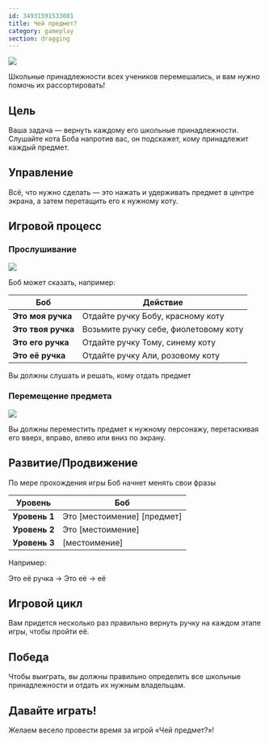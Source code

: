 ```yaml
---
id: 34931591533081
title: Чей предмет?
category: gameplay
section: dragging
---
```

![](https://help.studycat.com/hc/article_attachments/34966103260825)

Школьные принадлежности всех учеников перемешались, и вам нужно помочь их рассортировать!

## Цель

Ваша задача — вернуть каждому его школьные принадлежности. Слушайте кота Боба напротив вас, он подскажет, кому принадлежит каждый предмет.

## Управление

Всё, что нужно сделать — это нажать и удерживать предмет в центре экрана, а затем перетащить его к нужному коту.

## Игровой процесс

### Прослушивание

![](https://help.studycat.com/hc/article_attachments/34966103283609)

Боб может сказать, например:

| Боб | Действие |
| --- | --- |
| **Это моя ручка** | Отдайте ручку Бобу, красному коту |
| **Это твоя ручка** | Возьмите ручку себе, фиолетовому коту |
| **Это его ручка** | Отдайте ручку Тому, синему коту |
| **Это её ручка** | Отдайте ручку Али, розовому коту |

Вы должны слушать и решать, кому отдать предмет

### Перемещение предмета

![](https://help.studycat.com/hc/article_attachments/34966668424601)

Вы должны переместить предмет к нужному персонажу, перетаскивая его вверх, вправо, влево или вниз по экрану.

## Развитие/Продвижение

По мере прохождения игры Боб начнет менять свои фразы

| Уровень | Боб |
| --- | --- |
| **Уровень 1** | Это [местоимение] [предмет] |
| **Уровень 2** | Это [местоимение] |
| **Уровень 3** | [местоимение] |

Например:

Это её ручка -> Это её -> её

## Игровой цикл

Вам придется несколько раз правильно вернуть ручку на каждом этапе игры, чтобы пройти её.

## Победа

Чтобы выиграть, вы должны правильно определить все школьные принадлежности и отдать их нужным владельцам.

## Давайте играть!

Желаем весело провести время за игрой «Чей предмет?»!


